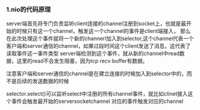 ### 1.nio的代码原理
server端首先将专门负责监听client连接的channel注册到socket上，也就是最开始的时候只有这一个channel，触发这一个channel的事件是client端接入，
那么在此次处理这个事件就将一个新的channerl加入到selector,这个channel代表一个客户端和server通信的channel，如果过段时间这个client发送了消息。这代表了读取事件这一事件类型
server端检测到这个事件，就从新的channel中read数据，这里的read不会发生阻塞，因为tcp recv buffer有数据。

注意客户端和server通信的channel是在建立连接的时候加入到selector中的，而不是后续的发送数据的时候

selector.select()可以监听select中注册的所有channel事件，就比如clinet接入这个事件会触发最开始的serversocketchannel
对应的事件触发对应的channel

